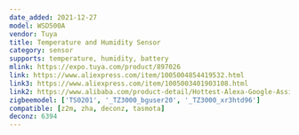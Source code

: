 ```yaml
---
date_added: 2021-12-27
model: WSD500A
vendor: Tuya
title: Temperature and Humidity Sensor
category: sensor
supports: temperature, humidity, battery
mlink: https://expo.tuya.com/product/897026
link: https://www.aliexpress.com/item/1005004854419532.html
link3: https://www.aliexpress.com/item/1005003401903108.html
link2: https://www.alibaba.com/product-detail/Hottest-Alexa-Google-Assistance-Tuya-Smart_1600337903715.html
zigbeemodel: ['TS0201', '_TZ3000_bguser20', '_TZ3000_xr3htd96']
compatible: [z2m, zha, deconz, tasmota]
deconz: 6394
---
```

